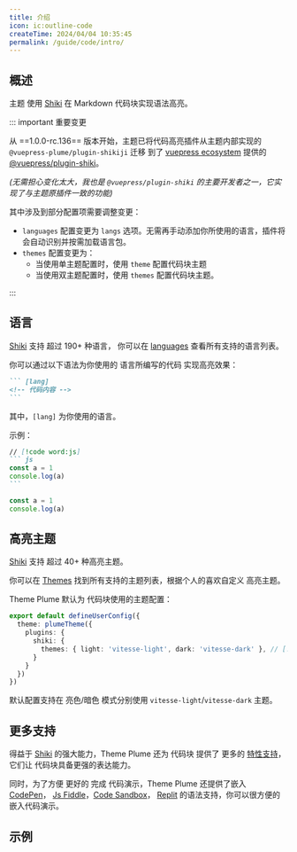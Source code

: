 ```yaml
---
title: 介绍
icon: ic:outline-code
createTime: 2024/04/04 10:35:45
permalink: /guide/code/intro/
---
```


## 概述

主题 使用 [Shiki](https://shiki.style/) 在 Markdown 代码块实现语法高亮。

::: important 重要变更 <Badge type="danger" text="1.0.0-rc.136" />

从 ==1.0.0-rc.136== 版本开始，主题已将代码高亮插件从主题内部实现的 `@vuepress-plume/plugin-shikiji` 迁移
到了 [vuepress ecosystem](https://github.com/vuepress/ecosystem) 提供的 [@vuepress/plugin-shiki](https://ecosystem.vuejs.press/zh/plugins/markdown/shiki.html)。

_(无需担心变化太大，我也是 `@vuepress/plugin-shiki` 的主要开发者之一，它实现了与主题原插件一致的功能)_

其中涉及到部分配置项需要调整变更：

- `languages` 配置变更为 `langs` 选项。无需再手动添加你所使用的语言，插件将会自动识别并按需加载语言包。
- `themes` 配置变更为：
  - 当使用单主题配置时，使用 `theme` 配置代码块主题
  - 当使用双主题配置时，使用 `themes` 配置代码块主题。

:::

## 语言

[Shiki](https://shiki.style/) 支持 超过 190+ 种语言，
你可以在 [languages](https://shiki.style/languages) 查看所有支持的语言列表。

你可以通过以下语法为你使用的 语言所编写的代码 实现高亮效果：

````md
``` [lang]
<!-- 代码内容 -->
```
````

其中，`[lang]` 为你使用的语言。

示例：

````md
// [!code word:js]
``` js
const a = 1
console.log(a)
```
````

```js
const a = 1
console.log(a)
```

## 高亮主题

[Shiki](https://shiki.style/) 支持 超过 40+ 种高亮主题。

你可以在 [Themes](https://shiki.style/themes) 找到所有支持的主题列表，根据个人的喜欢自定义
高亮主题。

Theme Plume 默认为 代码块使用的主题配置：

```ts
export default defineUserConfig({
  theme: plumeTheme({
    plugins: {
      shiki: {
        themes: { light: 'vitesse-light', dark: 'vitesse-dark' }, // [!code highlight]
      }
    }
  })
})
```

默认配置支持在 亮色/暗色 模式分别使用 `vitesse-light`/`vitesse-dark` 主题。

## 更多支持

得益于 [Shiki](https://shiki.style/) 的强大能力，Theme Plume 还为 代码块
提供了 更多的 [特性支持](./features.md)，它们让 代码块具备更强的表达能力。

同时，为了方便 更好的 完成 代码演示，Theme Plume 还提供了嵌入 [CodePen](../repl/codepen.md)，
[Js Fiddle](../repl/jsFiddle.md)，[Code Sandbox](../repl/codeSandbox.md)，
[Replit](../repl/replit.md) 的语法支持，你可以很方便的嵌入代码演示。

## 示例

<!-- @include: ../../snippet/code-block.snippet.md -->
